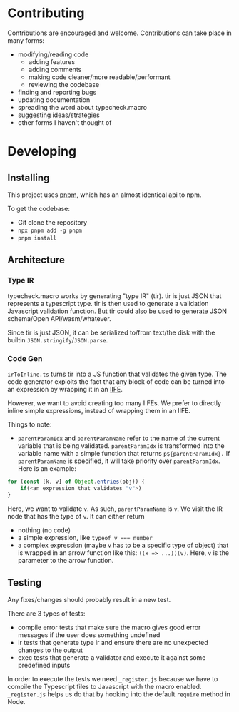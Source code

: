 Contributing
===

Contributions are encouraged and welcome. Contributions can take place in many forms:
- modifying/reading code
    - adding features
    - adding comments
    - making code cleaner/more readable/performant
    - reviewing the codebase
- finding and reporting bugs
- updating documentation
- spreading the word about typecheck.macro
- suggesting ideas/strategies
- other forms I haven't thought of

# Developing
## Installing
This project uses [pnpm](https://github.com/pnpm/pnpm), which has an almost identical api to npm.

To get the codebase:
- Git clone the repository
- `npx pnpm add -g pnpm`
- `pnpm install`

## Architecture
### Type IR
typecheck.macro works by generating "type IR" (tir). tir is just JSON that represents a typescript type. tir is then used to generate a validation Javascript validation function. But tir could also be used to generate JSON schema/Open API/wasm/whatever.

Since tir is just JSON, it can be serialized to/from text/the disk with the builtin `JSON.stringify`/`JSON.parse`. 

### Code Gen
`irToInline.ts` turns tir into a JS function that validates the given type. The code generator exploits the fact that any block of code can be turned into an expression by wrapping it in an [IIFE](https://developer.mozilla.org/en-US/docs/Glossary/IIFE).

However, we want to avoid creating too many IIFEs. We prefer to directly inline simple expressions, instead of wrapping them in an IIFE.

Things to note:
- `parentParamIdx` and `parentParamName` refer to the name of the current variable that is being validated. `parentParamIdx` is transformed into the variable name with a simple function that returns `p${parentParamIdx}.` If `parentParamName` is specified, it will take priority over `parentParamIdx`. Here is an example:

```javascript
for (const [k, v] of Object.entries(obj)) {
    if(<an expression that validates "v">)
}
```

Here, we want to validate `v`. As such, `parentParamName` is `v`. We visit the IR node that has the type of `v`. It can either return
- nothing (no code)
- a simple expression, like `typeof v === number`
- a complex expression (maybe `v` has to be a specific type of object) that is wrapped in an arrow function like this: `((x => ...))(v)`. Here, `v` is the parameter to the arrow function.

## Testing
Any fixes/changes should probably result in a new test.

There are 3 types of tests:
- compile error tests that make sure the macro gives good error messages if the user does something undefined
- ir tests that generate type ir and ensure there are no unexpected changes to the output
- exec tests that generate a validator and execute it against some predefined inputs

In order to execute the tests we need `_register.js` because we have to compile the Typescript files to Javascript with the macro enabled. `_register.js` helps us do that by hooking into the default `require` method in Node.